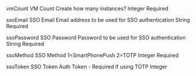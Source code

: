 vmCount
VM Count
Create how many instances?
Integer
Required

ssoEmail
SSO Email
Email address to be used for SSO authentication
String
Required

ssoPassword
SSO Password
Password to be used for SSO authentication
String
Required

ssoMethod
SSO Method
1=SmartPhonePush 2=TOTP
Integer
Required

ssoToken
SSO Token
Auth Token - Required if using TOTP
Integer